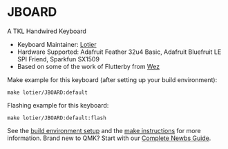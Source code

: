 # JBOARD
A TKL Handwired Keyboard

* Keyboard Maintainer: [Lotier](https://github.com/lotier)
* Hardware Supported: Adafruit Feather 32u4 Basic, Adafruit Bluefruit LE SPI Friend, Sparkfun SX1509
* Based on some of the work of Flutterby from [Wez](https://github.com/wez/qmk_firmware/)

Make example for this keyboard (after setting up your build environment):

    make lotier/JBOARD:default

Flashing example for this keyboard:

    make lotier/JBOARD:default:flash

See the [build environment setup](https://docs.qmk.fm/#/getting_started_build_tools) and the [make instructions](https://docs.qmk.fm/#/getting_started_make_guide) for more information. Brand new to QMK? Start with our [Complete Newbs Guide](https://docs.qmk.fm/#/newbs).
